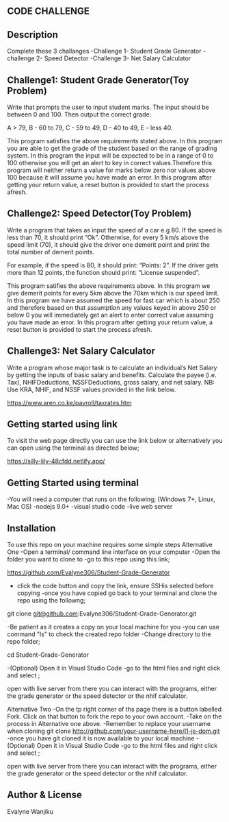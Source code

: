 ## CODE CHALLENGE


## Description
Complete these 3 challanges 
-Challenge 1- Student Grade Generator
-challenge 2- Speed Detector
-Challenge 3- Net Salary Calculator
## Challenge1: Student Grade Generator(Toy Problem)
Write that prompts the user to input student marks. The input should be between 0 and 100. Then output the correct grade: 

A > 79, B - 60 to 79, C -  59 to 49, D - 40 to 49, E - less 40.

This program satisfies the above requirements stated above. In this program you are able to get the grade of the student based on the range of grading system.
In this program the input will be expected to be in a range of 0 to 100 otherwise you will get an alert to key in correct values.Therefore this program will neither return a value for marks below zero nor values above 100 because it will assume you have made an error.
In this program after getting your return value, a reset button is provided to start the process afresh.

## Challenge2: Speed Detector(Toy Problem)
Write a program that takes as input the speed of a car e.g 80. If the speed is less than 70, it should print “Ok”. Otherwise, for every 5 km/s above the speed limit (70), it should give the driver one demerit point and print the total number of demerit points.

For example, if the speed is 80, it should print: “Points: 2”. If the driver gets more than 12 points, the function should print: “License suspended”.

This program satifies the above requirements above. In this program we give demerit points for every 5km above the 70km which is our speed limit. In this program we have assumed the speed for fast car which is about 250 and therefore based on that assumption any values keyed in above 250 or below 0 you will immediately get an alert to enter correct value assuming you have made an error.
In this program after getting your return value, a reset button is provided to start the process afresh.

## Challenge3: Net Salary Calculator
Write a program whose major task is to calculate an individual’s Net Salary by getting the inputs of basic salary and benefits. Calculate the payee (i.e. Tax), NHIFDeductions, NSSFDeductions, gross salary, and net salary. 
NB: Use KRA, NHIF, and NSSF values provided in the link below.

https://www.aren.co.ke/payroll/taxrates.htm

## Getting started using link
To visit the web page directly you can use the link below or alternatively you can open using the terminal as directed below;

https://silly-lily-48cfdd.netlify.app/

## Getting Started using terminal
-You will need a computer that runs on the following;
(Windows 7+, Linux, Mac OS)
-nodejs 9.0+
-visual studio code
-live web server

## Installation
To use this repo on your machine requires some simple steps
Alternative One
-Open a terminal/ command line interface on your computer
-Open the folder you want to clone to
-go to this repo using this link;

https://github.com/Evalyne306/Student-Grade-Generator
- click the code button and copy the link, ensure SSHis selected before copying
-once you have copied go back to your terminal and clone the repo using the followng;

git clone git@github.com:Evalyne306/Student-Grade-Generator.git

-Be patient as it creates a copy on your local machine for you
-you can use command "ls" to check the created repo folder
-Change directory to the repo folder;

cd Student-Grade-Generator

-(Optional) Open it in Visual Studio Code
-go to the html files and right click and select ;

open with live server
from there you can interact with the programs, either the grade generator or the speed detector or the nhif calculator.

Alternative Two
-On the tp right corner of ths page there is a button labelled Fork.
Click on that button to fork the repo to your own account.
-Take on the process in Alternative one above.
-Remember to replace your username when cloning
git clone http://github.com/your-username-here/l1-js-dom.git
-once you have git cloned it is now available to your local machine
-(Optional) Open it in Visual Studio Code
-go to the html files and right click and select ;

open with live server
from there you can interact with the programs, either the grade generator or the speed detector or the nhif calculator.



## Author & License
Evalyne Wanjiku